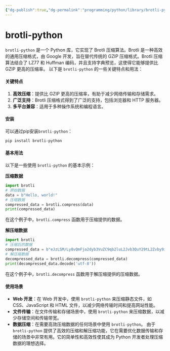 ```yaml
---
{"dg-publish":true,"dg-permalink":"programming/python/library/brotli-python.md","permalink":"/programming/python/library/brotli-python.md/"}
---
```



# brotli-python

`brotli-python` 是一个 Python 库，它实现了 Brotli 压缩算法。Brotli 是一种高效的通用压缩格式，由 Google 开发，旨在替代传统的 GZIP 压缩格式。Brotli 压缩算法结合了 LZ77 和 Huffman 编码，并且支持字典预览，这使得它能够提供比 GZIP 更高的压缩率。 以下是 `brotli-python` 的一些关键特点和用法：

#### 关键特点

1. **高效压缩**：提供比 GZIP 更高的压缩率，有助于减少网络传输和存储需求。
2. **广泛支持**：Brotli 压缩格式得到了广泛的支持，包括浏览器和 HTTP 服务器。
3. **多平台兼容**：适用于多种操作系统和编程语言。

#### 安装

可以通过pip安装`brotli-python`：

```bash
pip install brotli-python
```

#### 基本用法

以下是一些使用 `brotli-python` 的基本示例：

**压缩数据**

```python
import brotli
# 原始数据
data = b"Hello, world!"
# 压缩数据
compressed_data = brotli.compress(data)
print(compressed_data)
```

在这个例子中，`brotli.compress` 函数用于压缩提供的数据。

**解压缩数据**

```python
import brotli
# 压缩后的数据
compressed_data = b"eJzLSM/Ly8vQmFja2dyb3VuZC9qb2luL2Jvb3QuY29tL2Zvby9iYW5pbWF0ZS9pbmRleC5odG1sPz8/MzQ2NjA3O2JhcnJheS9pbmRleC5odG1sLmpwZw=="
# 解压缩数据
decompressed_data = brotli.decompress(compressed_data)
print(decompressed_data.decode('utf-8'))
```

在这个例子中，`brotli.decompress` 函数用于解压缩提供的压缩数据。

#### 使用场景

* **Web 开发**：在 Web 开发中，使用 `brotli-python` 来压缩静态文件，如 CSS、JavaScript 和 HTML 文件，以减少网络传输时间和提高网站性能。
* **文件传输**：在文件传输和存储场景中，使用 `brotli-python` 来压缩数据，以减少存储空间和传输带宽。
* **数据压缩**：在需要高效压缩数据的任何场景中使用 `brotli-python`。 由于 `brotli-python` 提供了高效的压缩和解压缩功能，它在需要优化数据传输和存储的场景中非常有用。它的简单性和高效性使其成为 Python 开发者处理压缩数据的理想选择。